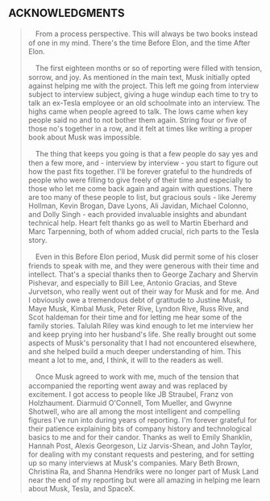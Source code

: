 ACKNOWLEDGMENTS
---

>　From a process perspective. This will always be two books instead of one in my mind. There's the time Before Elon, and the time After Elon.
>
>　The first eighteen months or so of reporting were filled with tension, sorrow, and joy. As mentioned in the main text, Musk initially opted against helping me with the project. This left me going from interview subject to interview subject, giving a huge windup each time to try to talk an ex-Tesla employee or an old schoolmate into an interview. The highs came when people agreed to talk. The lows came when key people said no and to not bother them again. String four or five of those no's together in a row, and it felt at times like writing a proper book about Musk was impossible.
>
>　The thing that keeps you going is that a few people do say yes and then a few more, and - interview by interview - you start to figure out how the past fits together. I'll be forever grateful to the hundreds of people who were filling to give freely of their time and especially to those who let me come back again and again with questions. There are too many of these people to list, but gracious souls - like Jeremy Hollman, Kevin Brogan, Dave Lyons, Ali Javidan, Michael Colonno, and Dolly Singh - each provided invaluable insights and abundant technical help. Heart felt thanks go as well to Martin Eberhard and Marc Tarpenning, both of whom added crucial, rich parts to the Tesla story.
>
>　Even in this Before Elon period, Musk did permit some of his closer friends to speak with me, and they were generous with their time and intellect. That's a special thanks then to George Zachary and Shervin Pishevar, and especially to Bill Lee, Antonio Gracias, and Steve Jurvetson, who really went out of their way for Musk and for me. And I obviously owe a tremendous debt of gratitude to Justine Musk, Maye Musk, Kimbal Musk, Peter Rive, Lyndon Rive, Russ Rive, and Scot haldeman for their time and for letting me hear some of the family stories. Talulah Riley was kind enough to let me interview her and keep prying into her husband's life. She really brought out some aspects of Musk's personality that I had not encountered elsewhere, and she helped build a much deeper understanding of him. This meant a lot to me, and, I think, it will to the readers as well.
>
>　Once Musk agreed to work with me, much of the tension that accompanied the reporting went away and was replaced by excitement. I got access to people like JB Straubel, Franz von Holzhaument. Diarmuid O'Connell, Tom Mueller, and Gwynne Shotwell, who are all among the most intelligent and compelling figures I've run into during years of reporting. I'm forever grateful for their patience explaining bits of company history and technological basics to me and for their candor. Thanks as well to Emily Shanklin, Hannah Post, Alexis Georgeson, Liz Jarvis-Shean, and John Taylor, for dealing with my constant requests and pestering, and for setting up so many interviews at Musk's companies. Mary Beth Brown, Christina Ra, and Shanna Hendriks were no longer part of Musk Land near the end of my reporting but were all amazing in helping me learn about Musk, Tesla, and SpaceX.